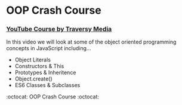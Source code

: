 # OOP Crash Course
### [YouTube Course by **Traversy Media**](https://www.youtube.com/watch?v=vDJpGenyHaA)


In this video we will look at some of the object oriented programming concepts in JavaScript including...

* Object Literals
* Constructors & This
* Prototypes & Inheritence
* Object.create()
* ES6 Classes & Subclasses


:octocat: OOP Crash Course :octocat:
